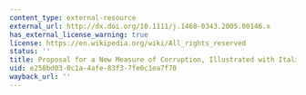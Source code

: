 ```yaml
---
content_type: external-resource
external_url: http://dx.doi.org/10.1111/j.1468-0343.2005.00146.x
has_external_license_warning: true
license: https://en.wikipedia.org/wiki/All_rights_reserved
status: ''
title: Proposal for a New Measure of Corruption, Illustrated with Italian Data
uid: e258bd03-0c1a-4afe-83f3-7fe0c1ea7f70
wayback_url: ''
---
```


